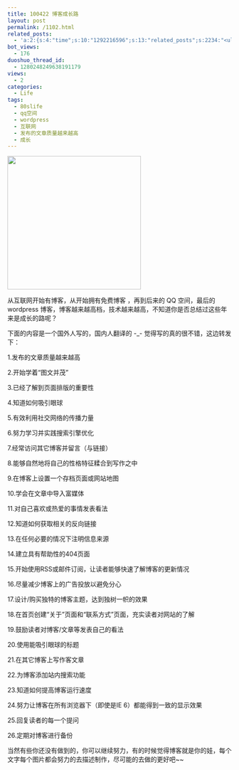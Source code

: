 ```yaml
---
title: 100422 博客成长路
layout: post
permalink: /1102.html
related_posts:
  - 'a:2:{s:4:"time";s:10:"1292216596";s:13:"related_posts";s:2234:"<ul class="related_post"><li><a href="http://blog.80aj.com/2010/08/19/100819-wordpress-%e8%85%be%e8%ae%af%e5%be%ae%e5%8d%9a%e6%8f%92%e4%bb%b6/" title="100819 wordpress 腾讯微博插件">100819 wordpress 腾讯微博插件</a></li><li><a href="http://blog.80aj.com/2010/08/18/%e5%9c%a8%e6%ac%a2%e8%bf%8e%e7%95%8c%e9%9d%a2%e6%b7%bb%e5%8a%a0%e5%ae%89%e8%a3%85%e6%96%b9%e5%bc%8f%e7%9a%84%e9%80%89%e6%8b%a9/" title="在欢迎界面添加安装方式的选择">在欢迎界面添加安装方式的选择</a></li><li><a href="http://blog.80aj.com/2010/04/21/100421-qq-exp%e7%89%88%e4%bd%93%e9%aa%8c/" title="100421 QQ exp版体验 ">100421 QQ exp版体验 </a></li><li><a href="http://blog.80aj.com/2010/04/15/100415-%e5%ae%89%e9%9d%99%e4%b8%ad%e4%b8%8d%e5%ae%89%e5%88%86%e7%9a%84%e6%98%af%e9%82%a3%e9%a2%97%e5%bf%83/" title="100415 安静中不安分的是那颗心">100415 安静中不安分的是那颗心</a></li><li><a href="http://blog.80aj.com/2010/04/15/100415-%e4%b8%80%e4%b8%aa%e5%a5%b3%e7%a8%8b%e5%ba%8f%e5%91%98%e7%9a%84%e5%be%81%e5%a9%9appt/" title="100415 一个女程序员的征婚ppt">100415 一个女程序员的征婚ppt</a></li><li><a href="http://blog.80aj.com/2010/04/14/100414-%e7%94%9f%e6%b4%bb%e7%9a%84%e4%b9%90%e8%b6%a3-%e5%9c%a8%e4%ba%8e%e5%88%86%e4%ba%ab/" title="100414 生活的乐趣 在于分享">100414 生活的乐趣 在于分享</a></li><li><a href="http://blog.80aj.com/2010/04/12/100414-%e8%9c%97%e7%89%9b%e5%bf%ab%e8%b7%91-%e7%ab%99%e9%95%bf%e4%b9%8b%e6%ad%8c/" title="100414 蜗牛快跑 &#8211;站长之歌">100414 蜗牛快跑 &#8211;站长之歌</a></li><li><a href="http://blog.80aj.com/2010/04/08/100408-php-%e5%85%b3%e4%ba%8e-sqllite%e5%ba%94%e7%94%a8/" title="100408 php 关于 sqllite应用">100408 php 关于 sqllite应用</a></li><li><a href="http://blog.80aj.com/2010/04/07/100407-php-url_encode-%e5%8a%a0%e5%af%86%e8%a7%a3%e5%af%86%e5%87%bd%e6%95%b0/" title="100407 php url_encode 加密解密函数 ">100407 php url_encode 加密解密函数 </a></li><li><a href="http://blog.80aj.com/2010/03/24/100324-%e6%98%a5%e5%a4%a9-%e8%b7%b3%e6%a7%bd%e7%9a%84%e5%a5%bd%e6%97%b6%e6%9c%ba/" title="100324 春天 跳槽的好时机">100324 春天 跳槽的好时机</a></li></ul>";}'
bot_views:
  - 176
duoshuo_thread_id:
  - 1280248249638191179
views:
  - 2
categories:
  - Life
tags:
  - 80slife
  - qq空间
  - wordpress
  - 互联网
  - 发布的文章质量越来越高
  - 成长
---
```

<img title="wordpres" src="http://www.80aj.com/wp-content/uploads/2010/04/wordpres-300x300.jpg" alt="" width="300" height="300" />

从互联网开始有博客，从开始拥有免费博客 ，再到后来的 QQ 空间，最后的 wordpress 博客，博客越来越高档，技术越来越高，不知道你是否总结过这些年来是成长的路呢？

下面的内容是一个国外人写的，国内人翻译的 -_- 觉得写的真的很不错，这边转发下：

1.发布的文章质量越来越高

2.开始学着“图文并茂”

3.已经了解到页面排版的重要性

4.知道如何吸引眼球

5.有效利用社交网络的传播力量

6.努力学习并实践搜索引擎优化

7.经常访问其它博客并留言（与链接）

8.能够自然地将自己的性格特征糅合到写作之中

9.在博客上设置一个存档页面或网站地图

10.学会在文章中导入富媒体

11.对自己喜欢或热爱的事情发表看法

12.知道如何获取相关的反向链接

13.在任何必要的情况下注明信息来源

14.建立具有帮助性的404页面

15.开始使用RSS或邮件订阅，让读者能够快速了解博客的更新情况

16.尽量减少博客上的广告投放以避免分心

17.设计/购买独特的博客主题，达到独树一帜的效果

18.在首页创建“关于”页面和“联系方式”页面，充实读者对网站的了解

19.鼓励读者对博客/文章等发表自己的看法

20.使用能吸引眼球的标题

21.在其它博客上写作客文章

22.为博客添加站内搜索功能

23.知道如何提高博客运行速度

24.努力让博客在所有浏览器下（即使是IE 6）都能得到一致的显示效果

25.回复读者的每一个提问

26.定期对博客进行备份

当然有些你还没有做到的，你可以继续努力，有的时候觉得博客就是你的娃，每个文字每个图片都会努力的去描述制作，尽可能的去做的更好吧~~